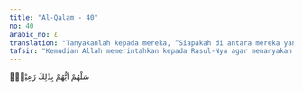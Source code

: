 ```yaml
---
title: "Al-Qalam - 40"
no: 40
arabic_no: ٤٠
translation: "Tanyakanlah kepada mereka, “Siapakah di antara mereka yang bertanggung jawab terhadap (keputusan yang diambil itu)?”"
tafsir: "Kemudian Allah memerintahkan kepada Rasul-Nya agar menanyakan kepada orang-orang kafir dengan maksud mencela cara-cara yang mereka lakukan, \"Hai Orang-orang kafir, jika kamu mempunyai kitab yang menerangkan apa yang kamu katakan itu, perlihatkanlah kepada kami. Jika benar bahwa Allah telah berjanji kepadamu yang ditetapkan dengan sumpah bahwa kamu akan memperoleh semua yang kamu inginkan, cobalah buktikan sumpah itu. Jika kamu mempunyai seseorang yang dapat menjamin kebenaran perkataanmu itu cobalah tunjukkan kepada kami orangnya.\"\n\nPertanyaan dan permintaan Nabi kepada orang-orang kafir itu menyebabkan mereka bungkam seribu bahasa, karena mereka tidak akan sanggup menjawab dan memenuhi permintaan itu. Kenyataannya mereka menyembah berhala atau patung. Patung dan berhala itu mereka buat sendiri, dan mereka tahu bahwa patung dan berhala itu tidak akan dapat menjamin yang mereka katakan, seakan-akan mereka tidak berdaya lagi mempertahankan pendapat mereka.\n\nKata za'im (sesuatu yang bertanggung jawab) yang terdapat dalam akhir ayat ini maksudnya adalah orang yang menjamin bahwa sesuatu pasti terlaksana dan penuh kebenaran. Bila seorang mengatakan sesuatu atau menjanjikan sesuatu, maka seorang za'im menjamin bahwa perkataan orang itu adalah perkataan yang benar, atau janji yang telah dijanjikannya itu pasti ditepati. Orang-orang kafir Mekah diminta untuk mengemukakan siapa yang menjamin kebenaran perkataan mereka yang mengatakan bahwa Allah menyamakan balasan yang diterima orang-orang beriman dengan balasan yang mereka terima, padahal Allah tidak pernah mengatakan yang demikian itu."
---
```


سَلْهُمْ اَيُّهُمْ بِذٰلِكَ زَعِيْمٌۚ
